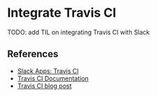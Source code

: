 # Integrate Travis CI

TODO: add TIL on integrating Travis CI with Slack

## References

- [Slack Apps: Travis CI](https://slack.com/apps/A0F81FP4N-travis-ci)
- [Travis CI Documentation](https://docs.travis-ci.com/user/notifications/)
- [Travis CI blog post](https://blog.travis-ci.com/2014-03-13-slack-notifications/)
